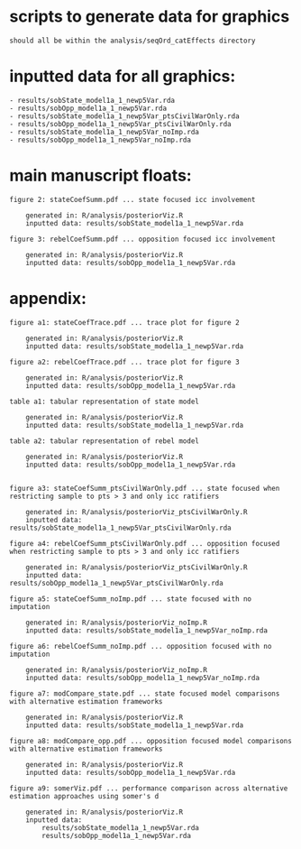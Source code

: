 # scripts to generate data for graphics

    should all be within the analysis/seqOrd_catEffects directory

# inputted data for all graphics: 

    - results/sobState_model1a_1_newp5Var.rda
    - results/sobOpp_model1a_1_newp5Var.rda
    - results/sobState_model1a_1_newp5Var_ptsCivilWarOnly.rda
    - results/sobOpp_model1a_1_newp5Var_ptsCivilWarOnly.rda
    - results/sobState_model1a_1_newp5Var_noImp.rda
    - results/sobOpp_model1a_1_newp5Var_noImp.rda

# main manuscript floats: 

    figure 2: stateCoefSumm.pdf ... state focused icc involvement

        generated in: R/analysis/posteriorViz.R
        inputted data: results/sobState_model1a_1_newp5Var.rda

    figure 3: rebelCoefSumm.pdf ... opposition focused icc involvement

        generated in: R/analysis/posteriorViz.R
        inputted data: results/sobOpp_model1a_1_newp5Var.rda

# appendix: 

    figure a1: stateCoefTrace.pdf ... trace plot for figure 2

        generated in: R/analysis/posteriorViz.R
        inputted data: results/sobState_model1a_1_newp5Var.rda

    figure a2: rebelCoefTrace.pdf ... trace plot for figure 3

        generated in: R/analysis/posteriorViz.R
        inputted data: results/sobOpp_model1a_1_newp5Var.rda

    table a1: tabular representation of state model

        generated in: R/analysis/posteriorViz.R
        inputted data: results/sobState_model1a_1_newp5Var.rda

    table a2: tabular representation of rebel model

        generated in: R/analysis/posteriorViz.R
        inputted data: results/sobOpp_model1a_1_newp5Var.rda


    figure a3: stateCoefSumm_ptsCivilWarOnly.pdf ... state focused when restricting sample to pts > 3 and only icc ratifiers

        generated in: R/analysis/posteriorViz_ptsCivilWarOnly.R
        inputted data: results/sobState_model1a_1_newp5Var_ptsCivilWarOnly.rda

    figure a4: rebelCoefSumm_ptsCivilWarOnly.pdf ... opposition focused when restricting sample to pts > 3 and only icc ratifiers

        generated in: R/analysis/posteriorViz_ptsCivilWarOnly.R
        inputted data: results/sobOpp_model1a_1_newp5Var_ptsCivilWarOnly.rda

    figure a5: stateCoefSumm_noImp.pdf ... state focused with no imputation

        generated in: R/analysis/posteriorViz_noImp.R
        inputted data: results/sobState_model1a_1_newp5Var_noImp.rda

    figure a6: rebelCoefSumm_noImp.pdf ... opposition focused with no imputation

        generated in: R/analysis/posteriorViz_noImp.R
        inputted data: results/sobOpp_model1a_1_newp5Var_noImp.rda

    figure a7: modCompare_state.pdf ... state focused model comparisons with alternative estimation frameworks

        generated in: R/analysis/posteriorViz.R
        inputted data: results/sobState_model1a_1_newp5Var.rda        

    figure a8: modCompare_opp.pdf ... opposition focused model comparisons with alternative estimation frameworks

        generated in: R/analysis/posteriorViz.R
        inputted data: results/sobOpp_model1a_1_newp5Var.rda

    figure a9: somerViz.pdf ... performance comparison across alternative estimation approaches using somer's d

        generated in: R/analysis/posteriorViz.R
        inputted data:
            results/sobState_model1a_1_newp5Var.rda 
            results/sobOpp_model1a_1_newp5Var.rda    